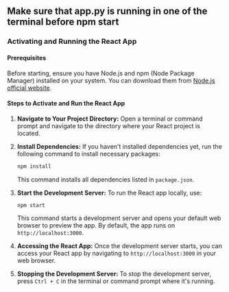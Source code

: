 ## Make sure that app.py is running in one of the terminal before npm start
### Activating and Running the React App

#### Prerequisites

Before starting, ensure you have Node.js and npm (Node Package Manager) installed on your system. You can download them from [Node.js official website](https://nodejs.org/).

#### Steps to Activate and Run the React App

1. **Navigate to Your Project Directory:**
   Open a terminal or command prompt and navigate to the directory where your React project is located.

2. **Install Dependencies:**
   If you haven't installed dependencies yet, run the following command to install necessary packages:
   ```bash
   npm install
   ```
   This command installs all dependencies listed in `package.json`.

3. **Start the Development Server:**
   To run the React app locally, use:
   ```bash
   npm start
   ```
   This command starts a development server and opens your default web browser to preview the app. By default, the app runs on `http://localhost:3000`.

4. **Accessing the React App:**
   Once the development server starts, you can access your React app by navigating to `http://localhost:3000` in your web browser.

5. **Stopping the Development Server:**
   To stop the development server, press `Ctrl + C` in the terminal or command prompt where it's running.
